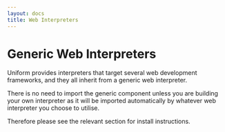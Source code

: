 ```yaml
---
layout: docs
title: Web Interpreters
---
```


# Generic Web Interpreters

Uniform provides interpreters that target several web development 
frameworks, and they all inherit from a generic web interpreter. 

There is no need to import the generic component unless you are
building your own interpreter as it will be imported automatically by
whatever web interpreter you choose to utilise.

Therefore please see the relevant section for install instructions. 
